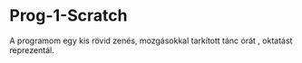 # Prog-1-Scratch
A programom egy kis rövid zenés, mozgásokkal tarkított tánc órát , oktatást reprezentál.
